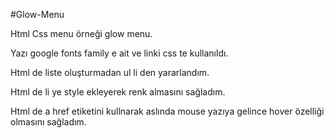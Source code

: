 #Glow-Menu

Html Css menu örneği glow menu.

Yazı google fonts family e ait ve linki css te kullanıldı. 

Html de liste oluşturmadan ul li den yararlandım.

Html de li ye style ekleyerek renk almasını sağladım.

Html de a href etiketini kullnarak aslında mouse yazıya gelince hover özelliği olmasını sağladım.
